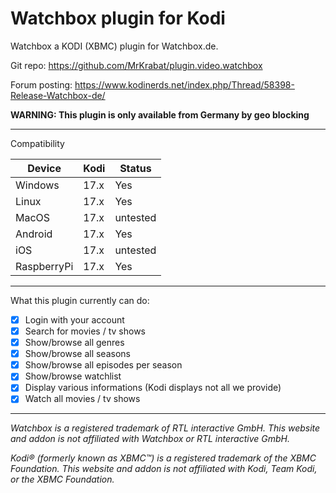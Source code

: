 # Watchbox plugin for Kodi

Watchbox a KODI (XBMC) plugin for Watchbox.de.

Git repo: https://github.com/MrKrabat/plugin.video.watchbox

Forum posting: https://www.kodinerds.net/index.php/Thread/58398-Release-Watchbox-de/

**WARNING: This plugin is only available from Germany by geo blocking**
***

Compatibility

| Device  | Kodi | Status |
| ------------- | ------------- | ------------- |
| Windows | 17.x  | Yes  |
| Linux | 17.x  | Yes  |
| MacOS | 17.x  | untested  |
| Android | 17.x  | Yes  |
| iOS | 17.x  | untested  |
| RaspberryPi | 17.x  | Yes  |
***

What this plugin currently can do:
- [x] Login with your account
- [x] Search for movies / tv shows
- [x] Show/browse all genres
- [x] Show/browse all seasons
- [x] Show/browse all episodes per season
- [x] Show/browse watchlist
- [x] Display various informations (Kodi displays not all we provide)
- [x] Watch all movies / tv shows
***

_Watchbox is a registered trademark of RTL interactive GmbH.
This website and addon is not affiliated with Watchbox or RTL interactive GmbH._

_Kodi® (formerly known as XBMC™) is a registered trademark of the XBMC Foundation.
This website and addon is not affiliated with Kodi, Team Kodi, or the XBMC Foundation._